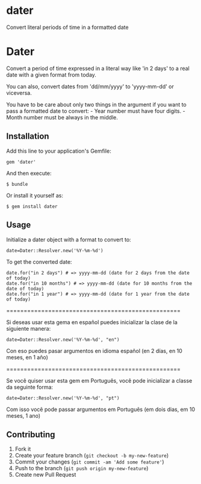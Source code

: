 dater
=====

Convert literal periods of time in a formatted date
# Dater

Convert a period of time expressed in a literal way like 'in 2 days' to a real date with a given format from today.

You can also, convert dates from 'dd/mm/yyyy' to 'yyyy-mm-dd' or viceversa.

You have to be care about only two things in the argument if you want to pass a formatted date to convert:
	- Year number must have four digits.
	- Month number must be always in the middle.

## Installation

Add this line to your application's Gemfile:

    gem 'dater'

And then execute:

    $ bundle

Or install it yourself as:

    $ gem install dater

## Usage

Initialize a dater object with a format to convert to:

	date=Dater::Resolver.new('%Y-%m-%d')

To get the converted date:
	
	date.for("in 2 days") # => yyyy-mm-dd (date for 2 days from the date of today)
	date.for("in 10 months") # => yyyy-mm-dd (date for 10 months from the date of today)
	date.for("in 1 year") # => yyyy-mm-dd (date for 1 year from the date of today)

==================================================

Si deseas usar esta gema en español puedes inicializar la clase de la siguiente manera:

	date=Dater::Resolver.new('%Y-%m-%d', "en")

Con eso puedes pasar argumentos en idioma español (en 2 días, en 10 meses, en 1 año)

==================================================

Se você quiser usar esta gem em Português, você pode inicializar a classe da seguinte forma:

	date=Dater::Resolver.new('%Y-%m-%d', "pt")

Com isso você pode passar argumentos em Português (em dois dias, em 10 meses, 1 ano)
## Contributing

1. Fork it
2. Create your feature branch (`git checkout -b my-new-feature`)
3. Commit your changes (`git commit -am 'Add some feature'`)
4. Push to the branch (`git push origin my-new-feature`)
5. Create new Pull Request
